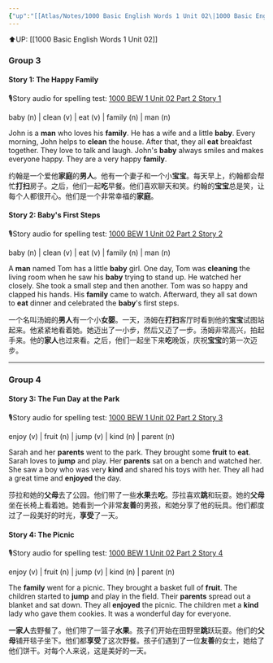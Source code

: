 ```yaml
---
{"up":"[[Atlas/Notes/1000 Basic English Words 1 Unit 02\|1000 Basic English Words 1 Unit 02]]","related":["[[1000 BEW 1 Unit 02 Part 2 Stories - cloze questions]]"],"dg-publish":true,"permalink":"/atlas/notes/1000-bew-1-unit-02-part-2-stories/","dgPassFrontmatter":true}
---
```


⬆️UP: [[1000 Basic English Words 1 Unit 02]]

### Group 3
#### Story 1: The Happy Family
🎙️Story audio for spelling test: [1000 BEW 1 Unit 02 Part 2 Story 1](https://drive.google.com/file/d/1nZxjqYq6qplKiqe19herny3OvFEfKXUM/view?usp=drive_link)

 baby (n) | clean (v) | eat (v) | family (n) | man (n)

John is a **man** who loves his **family**. He has a wife and a little **baby**. Every morning, John helps to **clean** the house. After that, they all **eat** breakfast together. They love to talk and laugh. John's **baby** always smiles and makes everyone happy. They are a very happy **family**.

约翰是一个爱他**家庭**的**男人**。他有一个妻子和一个小**宝宝**。每天早上，约翰都会帮忙**打扫**房子。之后，他们一起**吃**早餐。他们喜欢聊天和笑。约翰的**宝宝**总是笑，让每个人都很开心。他们是一个非常幸福的**家庭**。

#### Story 2: Baby's First Steps
🎙️Story audio for spelling test: [1000 BEW 1 Unit 02 Part 2 Story 2](https://drive.google.com/file/d/1boNDABE_N5RkBrcNlFsTR8sIU9SskdRZ/view?usp=drive_link)

 baby (n) | clean (v) | eat (v) | family (n) | man (n)

A **man** named Tom has a little **baby** girl. One day, Tom was **cleaning** the living room when he saw his **baby** trying to stand up. He watched her closely. She took a small step and then another. Tom was so happy and clapped his hands. His **family** came to watch. Afterward, they all sat down to **eat** dinner and celebrated the **baby**'s first steps.

一个名叫汤姆的**男人**有一个小**女婴**。一天，汤姆在**打扫**客厅时看到他的**宝宝**试图站起来。他紧紧地看着她。她迈出了一小步，然后又迈了一步。汤姆非常高兴，拍起手来。他的**家人**也过来看。之后，他们一起坐下来**吃**晚饭，庆祝**宝宝**的第一次迈步。

---
### Group 4
#### Story 3: The Fun Day at the Park
🎙️Story audio for spelling test: [1000 BEW 1 Unit 02 Part 2 Story 3](https://drive.google.com/file/d/1JWcfyKkD8om_FPQnaK_y-Y3FhVRxUTBq/view?usp=drive_link)

enjoy (v) | fruit (n) | jump (v) | kind (n) | parent (n)

Sarah and her **parents** went to the park. They brought some **fruit** to **eat**. Sarah loves to **jump** and play. Her **parents** sat on a bench and watched her. She saw a boy who was very **kind** and shared his toys with her. They all had a great time and **enjoyed** the day.

莎拉和她的**父母**去了公园。他们带了一些**水果**去**吃**。莎拉喜欢**跳**和玩耍。她的**父母**坐在长椅上看着她。她看到一个非常**友善**的男孩，和她分享了他的玩具。他们都度过了一段美好的时光，**享受**了一天。

#### Story 4: The Picnic
🎙️Story audio for spelling test: [1000 BEW 1 Unit 02 Part 2 Story 4](https://drive.google.com/file/d/1mr0r7a5Qe1c5Jm6WgncjCwJQ_iZhdB3o/view?usp=drive_link)

enjoy (v) | fruit (n) | jump (v) | kind (n) | parent (n)

The **family** went for a picnic. They brought a basket full of **fruit**. The children started to **jump** and play in the field. Their **parents** spread out a blanket and sat down. They all **enjoyed** the picnic. The children met a **kind** lady who gave them cookies. It was a wonderful day for everyone.

**一家人**去野餐了。他们带了一篮子**水果**。孩子们开始在田野里**跳**跃玩耍。他们的**父母**铺开毯子坐下。他们都**享受**了这次野餐。孩子们遇到了一位**友善**的女士，她给了他们饼干。对每个人来说，这是美好的一天。

